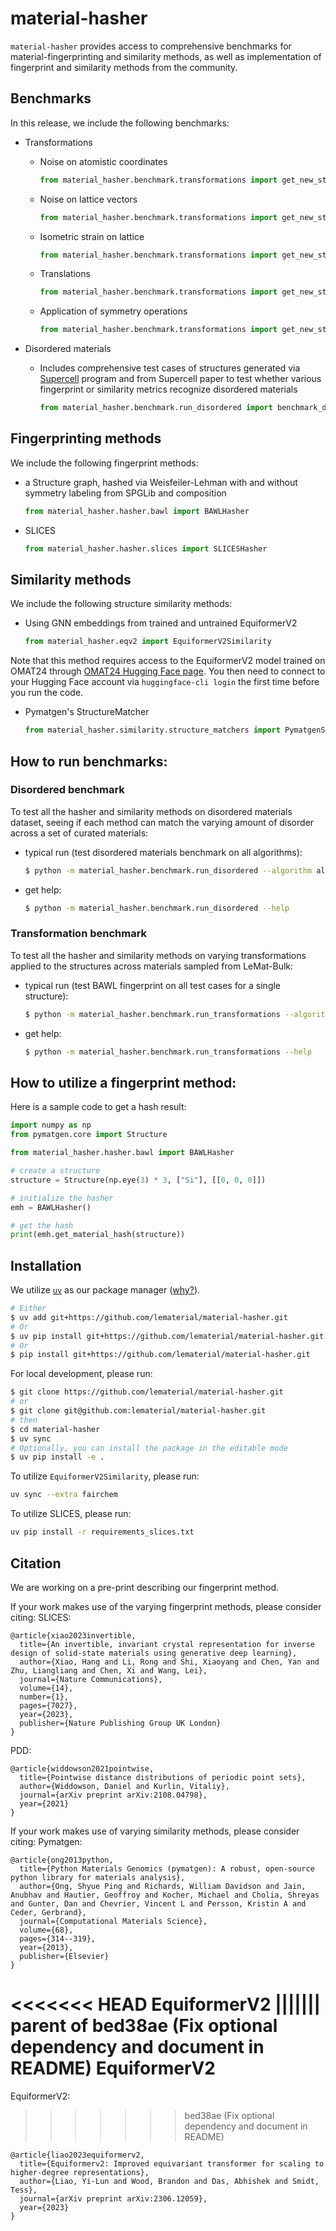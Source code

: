 # material-hasher

`material-hasher` provides access to comprehensive benchmarks for material-fingerprinting and similarity methods, as well as implementation of fingerprint and similarity methods from the community.

## Benchmarks

In this release, we include the following benchmarks:

-   Transformations

    -   Noise on atomistic coordinates

        ```python
        from material_hasher.benchmark.transformations import get_new_structure_with_gaussian_noise
        ```

    -   Noise on lattice vectors

        ```python
        from material_hasher.benchmark.transformations import get_new_structure_with_strain
        ```

    -   Isometric strain on lattice

        ```python
        from material_hasher.benchmark.transformations import get_new_structure_with_isometric_strain
        ```

    -   Translations

        ```python
        from material_hasher.benchmark.transformations import get_new_structure_with_translation
        ```

    -   Application of symmetry operations

        ```python
        from material_hasher.benchmark.transformations import get_new_structure_with_symm_ops
        ```

-   Disordered materials

    -   Includes comprehensive test cases of structures generated via [Supercell](https://orex.github.io/supercell/) program and from Supercell paper to test whether various fingerprint or similarity metrics recognize disordered materials

        ```python
        from material_hasher.benchmark.run_disordered import benchmark_disordered_structures
        ```

## Fingerprinting methods

We include the following fingerprint methods:

-   a Structure graph, hashed via Weisfeiler-Lehman with and without symmetry labeling from SPGLib and composition

    ```python
    from material_hasher.hasher.bawl import BAWLHasher
    ```

-   SLICES

    ```python
    from material_hasher.hasher.slices import SLICESHasher
    ```

## Similarity methods

We include the following structure similarity methods:

-   Using GNN embeddings from trained and untrained EquiformerV2

    ```python
    from material_hasher.eqv2 import EquiformerV2Similarity
    ```

Note that this method requires access to the EquiformerV2 model trained on OMAT24 through [OMAT24 Hugging Face page](https://huggingface.co/fairchem/OMAT24). You then need to connect to your Hugging Face account via `huggingface-cli login` the first time before you run the code.

-   Pymatgen's StructureMatcher

    ```python
    from material_hasher.similarity.structure_matchers import PymatgenStructureSimilarity
    ```

## How to run benchmarks:

### Disordered benchmark

To test all the hasher and similarity methods on disordered materials dataset, seeing if each method can match the varying amount of disorder across a set of curated materials:

-   typical run (test disordered materials benchmark on all algorithms):

    ```bash
    $ python -m material_hasher.benchmark.run_disordered --algorithm all
    ```

-   get help:

    ```bash
    $ python -m material_hasher.benchmark.run_disordered --help
    ```

### Transformation benchmark

To test all the hasher and similarity methods on varying transformations applied to the structures across materials sampled from LeMat-Bulk:

-   typical run (test BAWL fingerprint on all test cases for a single structure):

    ```bash
    $ python -m material_hasher.benchmark.run_transformations --algorithm BAWL --n-test-elements 1
    ```

-   get help:

    ```bash
    $ python -m material_hasher.benchmark.run_transformations --help
    ```

## How to utilize a fingerprint method:

Here is a sample code to get a hash result:

```python
import numpy as np
from pymatgen.core import Structure

from material_hasher.hasher.bawl import BAWLHasher

# create a structure
structure = Structure(np.eye(3) * 3, ["Si"], [[0, 0, 0]])

# initialize the hasher
emh = BAWLHasher()

# get the hash
print(emh.get_material_hash(structure))
```

## Installation

We utilize [`uv`](https://docs.astral.sh/uv/getting-started/installation/) as our package manager ([why?](https://docs.astral.sh/uv/#highlights)).

```bash
# Either
$ uv add git+https://github.com/lematerial/material-hasher.git
# Or
$ uv pip install git+https://github.com/lematerial/material-hasher.git
# Or
$ pip install git+https://github.com/lematerial/material-hasher.git
```

For local development, please run:

```bash
$ git clone https://github.com/lematerial/material-hasher.git
# or
$ git clone git@github.com:lematerial/material-hasher.git
# then
$ cd material-hasher
$ uv sync
# Optionally, you can install the package in the editable mode
$ uv pip install -e .
```

To utilize `EquiformerV2Similarity`, please run: 

```bash
uv sync --extra fairchem
```

To utilize SLICES, please run:

```bash
uv pip install -r requirements_slices.txt
```

## Citation

We are working on a pre-print describing our fingerprint method.

If your work makes use of the varying fingerprint methods, please consider citing:
SLICES:

```
@article{xiao2023invertible,
  title={An invertible, invariant crystal representation for inverse design of solid-state materials using generative deep learning},
  author={Xiao, Hang and Li, Rong and Shi, Xiaoyang and Chen, Yan and Zhu, Liangliang and Chen, Xi and Wang, Lei},
  journal={Nature Communications},
  volume={14},
  number={1},
  pages={7027},
  year={2023},
  publisher={Nature Publishing Group UK London}
}
```

PDD:

```
@article{widdowson2021pointwise,
  title={Pointwise distance distributions of periodic point sets},
  author={Widdowson, Daniel and Kurlin, Vitaliy},
  journal={arXiv preprint arXiv:2108.04798},
  year={2021}
}
```

If your work makes use of varying similarity methods, please consider citing:
Pymatgen:

```
@article{ong2013python,
  title={Python Materials Genomics (pymatgen): A robust, open-source python library for materials analysis},
  author={Ong, Shyue Ping and Richards, William Davidson and Jain, Anubhav and Hautier, Geoffroy and Kocher, Michael and Cholia, Shreyas and Gunter, Dan and Chevrier, Vincent L and Persson, Kristin A and Ceder, Gerbrand},
  journal={Computational Materials Science},
  volume={68},
  pages={314--319},
  year={2013},
  publisher={Elsevier}
}
```

<<<<<<< HEAD
EquiformerV2
||||||| parent of bed38ae (Fix optional dependency and document in README)
EquiformerV2
=======
EquiformerV2:
>>>>>>> bed38ae (Fix optional dependency and document in README)

```
@article{liao2023equiformerv2,
  title={Equiformerv2: Improved equivariant transformer for scaling to higher-degree representations},
  author={Liao, Yi-Lun and Wood, Brandon and Das, Abhishek and Smidt, Tess},
  journal={arXiv preprint arXiv:2306.12059},
  year={2023}
}
```
